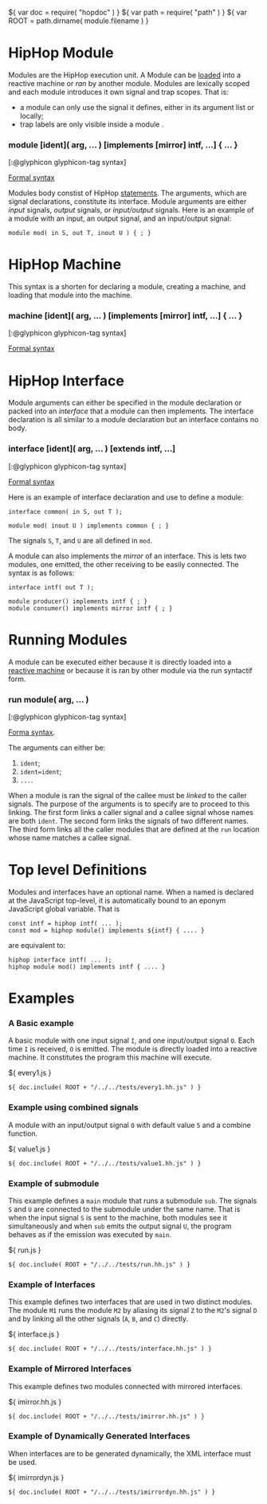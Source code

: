 ${ var doc = require( "hopdoc" ) }
${ var path = require( "path" ) }
${ var ROOT = path.dirname( module.filename ) }

HipHop Module
=============

Modules are the HipHop execution unit. A Module can be
[loaded](./api.html) into a reactive machine or _ran_ by another
module.  Modules are lexically scoped and each module introduces it own
signal and trap scopes. That is:

  * a module can only use the signal
 it defines, either in its argument list or locally;
  * trap labels are only visible inside a module .


### module [ident]( arg, ... ) [implements [mirror] intf, ...] { ... } ###
[:@glyphicon glyphicon-tag syntax]

[Formal syntax](./syntax.html#HHModule)

Modules body constist of HipHop
[statements](./syntax.html#HHStatement). The arguments, which are
signal declarations, constitute its interface. Module arguments are
either _input_ signals, _output_ signals, or _input/output_
signals. Here is an example of a module with an input, an output
signal, and an input/output signal:

```hiphop
module mod( in S, out T, inout U ) { ; }
```


HipHop Machine
==============

This syntax is a shorten for declaring a module, creating a machine, and
loading that module into the machine.

### machine [ident]( arg, ... ) [implements [mirror] intf, ...] { ... } ###
[:@glyphicon glyphicon-tag syntax]

[Formal syntax](./syntax.html#HHMachine)


HipHop Interface
================

Module arguments can either be specified in the module declaration
or packed into an _interface_ that a module can then implements. 
The interface declaration is all similar to a module declaration but an
interface contains no body.

### interface [ident]( arg, ... ) [extends intf, ...] ###
[:@glyphicon glyphicon-tag syntax]

[Formal syntax](./syntax.html#HHInterface)

Here is an example of interface declaration and use to define a module:

```hiphop
interface common( in S, out T );

module mod( inout U ) implements common { ; }
```

The signals `S`, `T`, and `U` are all defined in `mod`.

A module can also implements the _mirror_ of an interface. This is lets two
modules, one emitted, the other receiving to be easily connected. The syntax
is as follows:

```hiphop
interface intf( out T );

module producer() implements intf { ; }
module consumer() implements mirror intf { ; }
```

Running Modules
===============

A module can be executed either because it is directly loaded into a
[reactive machine](./api.html) or because it is ran by other module
via the run syntactif form.

### run module( arg, ... ) ###
[:@glyphicon glyphicon-tag syntax]

[Forma syntax](./syntax#HHRun). 

The arguments can either be:

  1. `ident`;
  2. `ident=ident`;
  1. `...`.

When a module is ran the signal of the callee must be _linked_ to the
caller signals. The purpose of the arguments is to specify are to
proceed to this linking. The first form links a caller signal and a callee
signal whose names are both `ident`. The second form links the signals
of two different names. The third form links all the caller modules
that are defined at the `run` location whose name matches a callee signal.


Top level Definitions
=====================

Modules and interfaces have an optional name. When a named is declared
at the JavaScript top-level, it is automatically bound to an eponym
JavaScript global variable. That is


```hiphop
const intf = hiphop intf( ... );
const mod = hiphop module() implements ${intf} { .... }
```

are equivalent to:

```hiphop
hiphop interface intf( ... );
hiphop module mod() implements intf { .... }
```


Examples
========

### A Basic example ###

A basic module with one input signal `I`, and one input/output signal `O`.
Each time `I` is received, `O` is emitted. The module is directly loaded
into a reactive machine. It constitutes the program this machine will
execute.

${ <span class="label label-info">every1.js</span> }

```hiphop
${ doc.include( ROOT + "/../../tests/every1.hh.js" ) }
```

### Example using combined signals ###

A module with an input/output signal `O` with default value `5`
and a combine function.

${ <span class="label label-info">value1.js</span> }

```hiphop
${ doc.include( ROOT + "/../../tests/value1.hh.js" ) }
```

### Example of submodule ###

This example defines a `main` module that runs a submodule `sub`.  The
signals `S` and `U` are connected to the submodule under the same
name. That is when the input signal `S` is sent to the machine, both
modules see it simultaneously and when `sub` emits the output signal
`U`, the program behaves as if the emission was executed by `main`.

${ <span class="label label-info">run.js</span> }

```hiphop
${ doc.include( ROOT + "/../../tests/run.hh.js" ) }
```

### Example of Interfaces ###

This example defines two interfaces that are used in two distinct modules.
The module `M1` runs the module `M2` by aliasing its signal `Z` to the 
`M2`'s signal `D` and by linking all the other signals (`A`, `B`, and `C`)
directly.

${ <span class="label label-info">interface.js</span> }

```hiphop
${ doc.include( ROOT + "/../../tests/interface.hh.js" ) }
```

### Example of Mirrored Interfaces ###

This example defines two modules connected with mirrored interfaces.

${ <span class="label label-info">imirror.hh.js</span> }

```hiphop
${ doc.include( ROOT + "/../../tests/imirror.hh.js" ) }
```

### Example of Dynamically Generated Interfaces ###

When interfaces are to be generated dynamically, the XML interface
must be used.

${ <span class="label label-info">imirrordyn.js</span> }

```hiphop
${ doc.include( ROOT + "/../../tests/imirrordyn.hh.js" ) }
```



